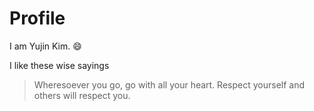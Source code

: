 # Profile
I am Yujin Kim. :smile:

I like these wise sayings

> Wheresoever you go, go with all your heart.
> Respect yourself and others will respect you.
